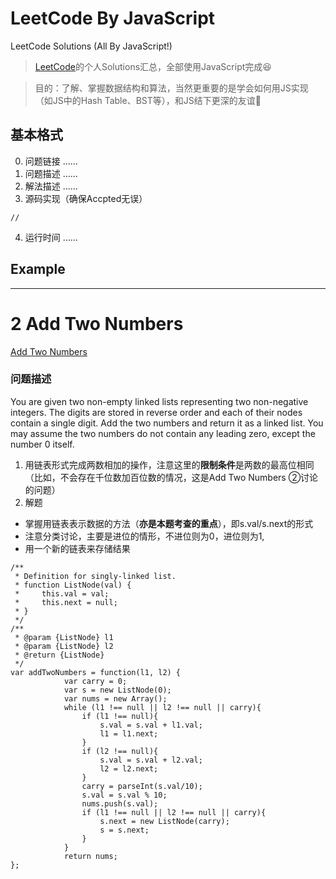 # LeetCode By JavaScript
LeetCode Solutions (All By JavaScript!)
> [LeetCode](https://leetcode.com/)的个人Solutions汇总，全部使用JavaScript完成:satisfied:

> 目的：了解、掌握数据结构和算法，当然更重要的是学会如何用JS实现（如JS中的Hash Table、BST等），和JS结下更深的友谊:clap:
## 基本格式
0. 问题链接
……
1. 问题描述
……
2. 解法描述
……
3. 源码实现（确保Accpted无误）
```
//
```
4. 运行时间
……

## Example
---

# 2 Add Two Numbers
[Add Two Numbers](https://leetcode.com/problems/add-two-numbers/description/)
### 问题描述
  You are given two non-empty linked lists representing two non-negative integers. The digits are stored in reverse order and 
each of their nodes contain a single digit. Add the two numbers and return it as a linked list.
  You may assume the two numbers do not contain any leading zero, except the number 0 itself.

1. 用链表形式完成两数相加的操作，注意这里的**限制条件**是两数的最高位相同（比如，不会存在千位数加百位数的情况，这是Add Two Numbers ②讨论的问题）
2. 解题
- 掌握用链表表示数据的方法（**亦是本题考查的重点**），即s.val/s.next的形式
- 注意分类讨论，主要是进位的情形，不进位则为0，进位则为1,
- 用一个新的链表来存储结果

```
/**
 * Definition for singly-linked list.
 * function ListNode(val) {
 *     this.val = val;
 *     this.next = null;
 * }
 */
/**
 * @param {ListNode} l1
 * @param {ListNode} l2
 * @return {ListNode}
 */
var addTwoNumbers = function(l1, l2) {
            var carry = 0;
            var s = new ListNode(0);
            var nums = new Array();
            while (l1 !== null || l2 !== null || carry){
                if (l1 !== null){
                    s.val = s.val + l1.val;
                    l1 = l1.next;
                }
                if (l2 !== null){
                    s.val = s.val + l2.val;
                    l2 = l2.next;
                }
                carry = parseInt(s.val/10);
                s.val = s.val % 10;
                nums.push(s.val);
                if (l1 !== null || l2 !== null || carry){
                    s.next = new ListNode(carry);
                    s = s.next;
                }
            }
            return nums;
};
```

